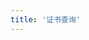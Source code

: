 ```yaml
---
title: '证书查询'
---
```


<script setup lang="ts">
  import TheCertificationSearch from "@/views/authentication/training/certification-search/TheCertificationSearch.vue"
</script>

<TheCertificationSearch />
